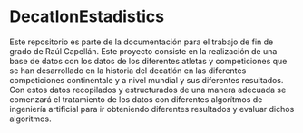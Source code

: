 # DecatlonEstadistics
Este repositorio es parte de la documentación para el trabajo de fin de grado de Raúl Capellán.
Este proyecto consiste en la realización de una base de datos con los datos de los diferentes atletas y competiciones que se
han desarrollado en la historia del decatlón en las diferentes competiciones continentale y a nivel mundial y sus diferentes
resultados.
Con estos datos recopilados y estructurados de una manera adecuada se comenzará el tratamiento de los datos con diferentes 
algorítmos de ingeniería artificial para ir obteniendo diferentes resultados y evaluar dichos algoritmos.